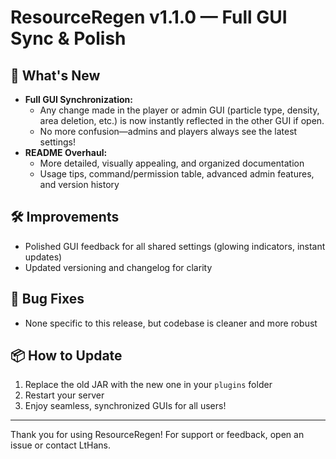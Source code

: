 # ResourceRegen v1.1.0 — Full GUI Sync & Polish

## 🚀 What's New
- **Full GUI Synchronization:**
  - Any change made in the player or admin GUI (particle type, density, area deletion, etc.) is now instantly reflected in the other GUI if open.
  - No more confusion—admins and players always see the latest settings!
- **README Overhaul:**
  - More detailed, visually appealing, and organized documentation
  - Usage tips, command/permission table, advanced admin features, and version history

## 🛠️ Improvements
- Polished GUI feedback for all shared settings (glowing indicators, instant updates)
- Updated versioning and changelog for clarity

## 🐛 Bug Fixes
- None specific to this release, but codebase is cleaner and more robust

## 📦 How to Update
1. Replace the old JAR with the new one in your `plugins` folder
2. Restart your server
3. Enjoy seamless, synchronized GUIs for all users!

---

Thank you for using ResourceRegen! For support or feedback, open an issue or contact LtHans.
